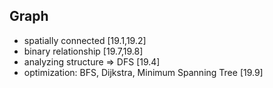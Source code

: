 ## Graph

- spatially connected [19.1,19.2]
- binary relationship [19.7,19.8]
- analyzing structure => DFS [19.4]
- optimization: BFS, Dijkstra, Minimum Spanning Tree [19.9]
